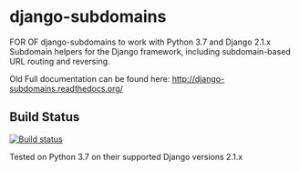 # django-subdomains

FOR OF django-subdomains to work with Python 3.7 and Django 2.1.x
Subdomain helpers for the Django framework, including subdomain-based URL
routing and reversing.

Old Full documentation can be found here: http://django-subdomains.readthedocs.org/

## Build Status

[![Build status](https://travis-ci.org/kpavlovsky/django-subdomains.svg?branch=master)](https://travis-ci.org/kpavlovsky/django-subdomains)


Tested on Python 3.7 on their supported Django versions 2.1.x

